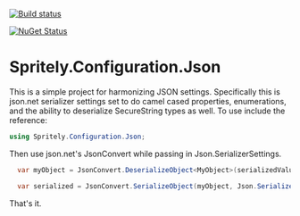 [![Build status](https://ci.appveyor.com/api/projects/status/s1kxde16dkewk5mt/branch/master?svg=true)](https://ci.appveyor.com/project/Spritely/configuration-json/branch/master)

[![NuGet Status](http://nugetstatus.com/Spritely.Configuration.Json.png)](http://nugetstatus.com/packages/Spritely.Configuration.Json)

# Spritely.Configuration.Json
This is a simple project for harmonizing JSON settings. Specifically this is json.net serializer settings set to do camel cased properties, enumerations, and the ability to deserialize SecureString types as well. To use include the reference:

```csharp
using Spritely.Configuration.Json;
```

Then use json.net's JsonConvert while passing in Json.SerializerSettings.

```csharp
  var myObject = JsonConvert.DeserializeObject<MyObject>(serializedValue, Json.SerializerSettings);

  var serialized = JsonConvert.SerializeObject(myObject, Json.SerializerSettings);
```

That's it.
